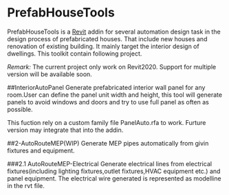 # PrefabHouseTools

PrefabHouseTools is a [Revit](https://www.autodesk.com/products/revit/overview) addin
for several automation design task in the design process of prefabricated houses.
That include new houses and renovation of existing building.
It mainly target the interior design of dwellings.
This toolkit contain following project.

*Remark:*
The current project only work on Revit2020. Support for multiple version will be available soon.

##InteriorAutoPanel
Generate prefabricated interior wall panel for any room.User can define the panel unit width and height,
this tool will generate panels to avoid windows and doors and try to use full panel as often as possible.
    
This fuction rely on a custom family file PanelAuto.rfa to work.
Furture version may integrate that into the addin.

##2-AutoRouteMEP(WIP)
Generate MEP pipes automatically from givin fixtures and equipment.

###2.1 AutoRouteMEP-Electrical
Generate electrical lines from electrical fixtures(including 
lighting fixtures,outlet fixtures,HVAC equipment etc.) and
panel equipment.
The electrical wire generated is represented as modelline in the rvt file.
